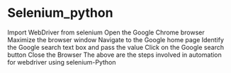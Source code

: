 # Selenium_python
Import WebDriver from selenium
Open the Google Chrome browser
Maximize the browser window
Navigate to the Google home page
Identify the Google search text box and pass the value
Click on the Google search button
Close the Browser
The above are the steps involved in automation for webdriver using selenium-Python 
